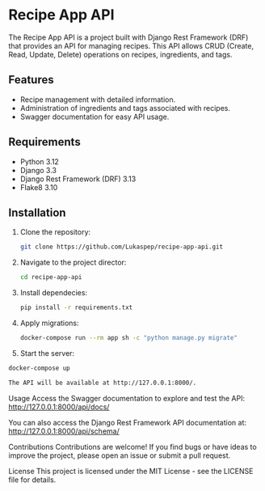 # Recipe App API

The Recipe App API is a project built with Django Rest Framework (DRF) that provides an API for managing recipes. This API allows CRUD (Create, Read, Update, Delete) operations on recipes, ingredients, and tags.

## Features

- Recipe management with detailed information.
- Administration of ingredients and tags associated with recipes.
- Swagger documentation for easy API usage.

## Requirements

- Python 3.12
- Django 3.3
- Django Rest Framework (DRF) 3.13
- Flake8 3.10

## Installation

1. Clone the repository:

   ```bash
   git clone https://github.com/Lukaspep/recipe-app-api.git

2. Navigate to the project director:

   ```bash
   cd recipe-app-api

3. Install dependecies:

   ```bash
   pip install -r requirements.txt

4. Apply migrations:
   
   ```bash
   docker-compose run --rm app sh -c "python manage.py migrate"

5. Start the server:

  ```bash
  docker-compose up

  The API will be available at http://127.0.0.1:8000/.
  ```
Usage
Access the Swagger documentation to explore and test the API: http://127.0.0.1:8000/api/docs/

You can also access the Django Rest Framework API documentation at: http://127.0.0.1:8000/api/schema/

Contributions
Contributions are welcome! If you find bugs or have ideas to improve the project, please open an issue or submit a pull request.

License
This project is licensed under the MIT License - see the LICENSE file for details.
